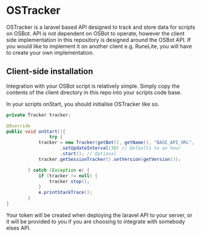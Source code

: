 # OSTracker

OSTracker is a laravel based API designed to track and store data for scripts on OSBot. API is not dependent on OSBot to operate, however the client side implementation in this repository is designed around the OSBot API. If you would like to implement it on another client e.g. RuneLite, you will have to create your own implementation.

## Client-side installation
Integration with your OSBot script is relatively simple. Simply copy the contents of the client directory in this repo into your scripts code base.

In your scripts onStart, you should initialise OSTracker like so.

```java
private Tracker tracker;

@Override
public void onStart(){
                try {
			tracker = new Tracker(getBot(), getName(), "BASE_API_URL", "YOUR_TOKEN")
					.setUpdateInterval(30) // Defaults to an hour
					.start(); // Optional
			tracker.getSessionTracker().setVersion(getVersion());

		} catch (Exception e) {
			if (tracker != null) {
				tracker.stop();
			}
			e.printStackTrace();
		}
}
```

Your token will be created when deploying the laravel API to your server, or it will be provided to you if you are choosing to integrate with somebody elses API.
